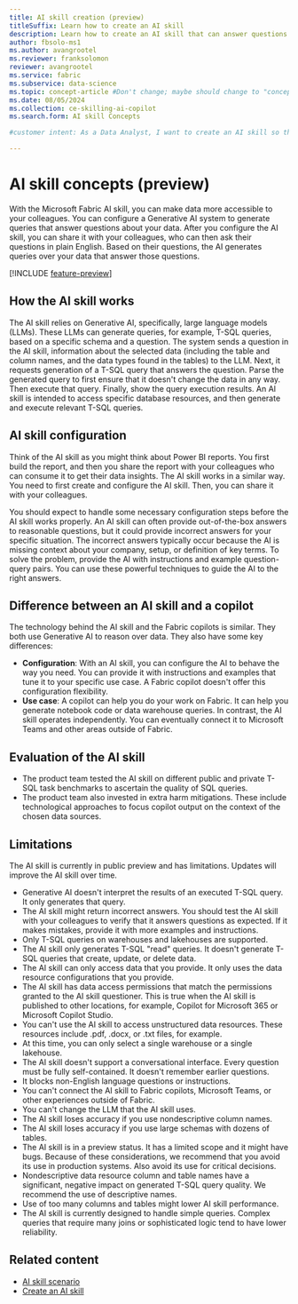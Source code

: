 ```yaml
---
title: AI skill creation (preview)
titleSuffix: Learn how to create an AI skill
description: Learn how to create an AI skill that can answer questions about data.
author: fbsolo-ms1
ms.author: avangrootel
ms.reviewer: franksolomon
reviewer: avangrootel
ms.service: fabric
ms.subservice: data-science
ms.topic: concept-article #Don't change; maybe should change to "conceptual".
ms.date: 08/05/2024
ms.collection: ce-skilling-ai-copilot
ms.search.form: AI skill Concepts

#customer intent: As a Data Analyst, I want to create an AI skill so that I can make it easier for me and my colleagues to get answers from data.

---
```


# AI skill concepts (preview)

With the Microsoft Fabric AI skill, you can make data more accessible to your colleagues. You can configure a Generative AI system to generate queries that answer questions about your data. After you configure the AI skill, you can share it with your colleagues, who can then ask their questions in plain English. Based on their questions, the AI generates queries over your data that answer those questions.

[!INCLUDE [feature-preview](../includes/feature-preview-note.md)]

## How the AI skill works

The AI skill relies on Generative AI, specifically, large language models (LLMs). These LLMs can generate queries, for example, T-SQL queries, based on a specific schema and a question. The system sends a question in the AI skill, information about the selected data (including the table and column names, and the data types found in the tables) to the LLM. Next, it requests generation of a T-SQL query that answers the question. Parse the generated query to first ensure that it doesn't change the data in any way. Then execute that query. Finally, show the query execution results. An AI skill is intended to access specific database resources, and then generate and execute relevant T-SQL queries.

## AI skill configuration

Think of the AI skill as you might think about Power BI reports. You first build the report, and then you share the report with your colleagues who can consume it to get their data insights. The AI skill works in a similar way. You need to first create and configure the AI skill. Then, you can share it with your colleagues.

You should expect to handle some necessary configuration steps before the AI skill works properly. An AI skill can often provide out-of-the-box answers to reasonable questions, but it could provide incorrect answers for your specific situation. The incorrect answers typically occur because the AI is missing context about your company, setup, or definition of key terms. To solve the problem, provide the AI with instructions and example question-query pairs. You can use these powerful techniques to guide the AI to the right answers.

## Difference between an AI skill and a copilot

The technology behind the AI skill and the Fabric copilots is similar. They both use Generative AI to reason over data. They also have some key differences:

- **Configuration**: With an AI skill, you can configure the AI to behave the way you need. You can provide it with instructions and examples that tune it to your specific use case. A Fabric copilot doesn't offer this configuration flexibility.
- **Use case**: A copilot can help you do your work on Fabric. It can help you generate notebook code or data warehouse queries. In contrast, the AI skill operates independently. You can eventually connect it to Microsoft Teams and other areas outside of Fabric.

## Evaluation of the AI skill

- The product team tested the AI skill on different public and private T-SQL task benchmarks to ascertain the quality of SQL queries.
- The product team also invested in extra harm mitigations. These include technological approaches to focus copilot output on the context of the chosen data sources.

## Limitations

The AI skill is currently in public preview and has limitations. Updates will improve the AI skill over time.

- Generative AI doesn't interpret the results of an executed T-SQL query. It only generates that query.
- The AI skill might return incorrect answers. You should test the AI skill with your colleagues to verify that it answers questions as expected. If it makes mistakes, provide it with more examples and instructions.
- Only T-SQL queries on warehouses and lakehouses are supported.
- The AI skill only generates T-SQL "read" queries. It doesn't generate T-SQL queries that create, update, or delete data.
- The AI skill can only access data that you provide. It only uses the data resource configurations that you provide.
- The AI skill has data access permissions that match the permissions granted to the AI skill questioner. This is true when the AI skill is published to other locations, for example, Copilot for Microsoft 365 or Microsoft Copilot Studio.
- You can't use the AI skill to access unstructured data resources. These resources include .pdf, .docx, or .txt files, for example.
- At this time, you can only select a single warehouse or a single lakehouse.
- The AI skill doesn't support a conversational interface. Every question must be fully self-contained. It doesn't remember earlier questions.
- It blocks non-English language questions or instructions.
- You can't connect the AI skill to Fabric copilots, Microsoft Teams, or other experiences outside of Fabric.
- You can't change the LLM that the AI skill uses.
- The AI skill loses accuracy if you use nondescriptive column names.
- The AI skill loses accuracy if you use large schemas with dozens of tables.
- The AI skill is in a preview status. It has a limited scope and it might have bugs. Because of these considerations, we recommend that you avoid its use in production systems. Also avoid its use for critical decisions.
- Nondescriptive data resource column and table names have a significant, negative impact on generated T-SQL query quality. We recommend the use of descriptive names.
- Use of too many columns and tables might lower AI skill performance.
- The AI skill is currently designed to handle simple queries. Complex queries that require many joins or sophisticated logic tend to have lower reliability.

## Related content

- [AI skill scenario](ai-skill-scenario.md)
- [Create an AI skill](how-to-create-ai-skill.md)